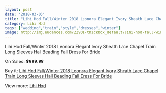 ```yaml
---
layout: post
date: '2018-03-06'
title: "Lihi Hod Fall/Winter 2018 Leonora Elegant Ivory Sheath Lace Chapel Train Long Sleeves Hall Beading Fall Dress For Bride"
category: Lihi Hod
tags: ["wedding","train","style","dresses","winter"]
image: http://img.eudances.com/22931-thickbox_default/lihi-hod-fall-winter-2018-leonora-elegant-ivory-sheath-lace-chapel-train-long-sleeves-hall-beading-fall-dress-for-bride.jpg
---
```

Lihi Hod Fall/Winter 2018 Leonora Elegant Ivory Sheath Lace Chapel Train Long Sleeves Hall Beading Fall Dress For Bride

On Sales: **$689.98**
<a href="https://www.eudances.com/en/lihi-hod/7329-lihi-hod-fall-winter-2018-leonora-elegant-ivory-sheath-lace-chapel-train-long-sleeves-hall-beading-fall-dress-for-bride.html"><amp-img layout="responsive" width="600" height="600" src="//img.eudances.com/22931-thickbox_default/lihi-hod-fall-winter-2018-leonora-elegant-ivory-sheath-lace-chapel-train-long-sleeves-hall-beading-fall-dress-for-bride.jpg" alt="Lihi Hod Fall/Winter 2018 Leonora Elegant Ivory Sheath Lace Chapel Train Long Sleeves Hall Beading Fall Dress For Bride 0" /></a>
<a href="https://www.eudances.com/en/lihi-hod/7329-lihi-hod-fall-winter-2018-leonora-elegant-ivory-sheath-lace-chapel-train-long-sleeves-hall-beading-fall-dress-for-bride.html"><amp-img layout="responsive" width="600" height="600" src="//img.eudances.com/22936-thickbox_default/lihi-hod-fall-winter-2018-leonora-elegant-ivory-sheath-lace-chapel-train-long-sleeves-hall-beading-fall-dress-for-bride.jpg" alt="Lihi Hod Fall/Winter 2018 Leonora Elegant Ivory Sheath Lace Chapel Train Long Sleeves Hall Beading Fall Dress For Bride 1" /></a>
<a href="https://www.eudances.com/en/lihi-hod/7329-lihi-hod-fall-winter-2018-leonora-elegant-ivory-sheath-lace-chapel-train-long-sleeves-hall-beading-fall-dress-for-bride.html"><amp-img layout="responsive" width="600" height="600" src="//img.eudances.com/22935-thickbox_default/lihi-hod-fall-winter-2018-leonora-elegant-ivory-sheath-lace-chapel-train-long-sleeves-hall-beading-fall-dress-for-bride.jpg" alt="Lihi Hod Fall/Winter 2018 Leonora Elegant Ivory Sheath Lace Chapel Train Long Sleeves Hall Beading Fall Dress For Bride 2" /></a>
<a href="https://www.eudances.com/en/lihi-hod/7329-lihi-hod-fall-winter-2018-leonora-elegant-ivory-sheath-lace-chapel-train-long-sleeves-hall-beading-fall-dress-for-bride.html"><amp-img layout="responsive" width="600" height="600" src="//img.eudances.com/22934-thickbox_default/lihi-hod-fall-winter-2018-leonora-elegant-ivory-sheath-lace-chapel-train-long-sleeves-hall-beading-fall-dress-for-bride.jpg" alt="Lihi Hod Fall/Winter 2018 Leonora Elegant Ivory Sheath Lace Chapel Train Long Sleeves Hall Beading Fall Dress For Bride 3" /></a>
<a href="https://www.eudances.com/en/lihi-hod/7329-lihi-hod-fall-winter-2018-leonora-elegant-ivory-sheath-lace-chapel-train-long-sleeves-hall-beading-fall-dress-for-bride.html"><amp-img layout="responsive" width="600" height="600" src="//img.eudances.com/22933-thickbox_default/lihi-hod-fall-winter-2018-leonora-elegant-ivory-sheath-lace-chapel-train-long-sleeves-hall-beading-fall-dress-for-bride.jpg" alt="Lihi Hod Fall/Winter 2018 Leonora Elegant Ivory Sheath Lace Chapel Train Long Sleeves Hall Beading Fall Dress For Bride 4" /></a>
<a href="https://www.eudances.com/en/lihi-hod/7329-lihi-hod-fall-winter-2018-leonora-elegant-ivory-sheath-lace-chapel-train-long-sleeves-hall-beading-fall-dress-for-bride.html"><amp-img layout="responsive" width="600" height="600" src="//img.eudances.com/22932-thickbox_default/lihi-hod-fall-winter-2018-leonora-elegant-ivory-sheath-lace-chapel-train-long-sleeves-hall-beading-fall-dress-for-bride.jpg" alt="Lihi Hod Fall/Winter 2018 Leonora Elegant Ivory Sheath Lace Chapel Train Long Sleeves Hall Beading Fall Dress For Bride 5" /></a>

Buy it: [Lihi Hod Fall/Winter 2018 Leonora Elegant Ivory Sheath Lace Chapel Train Long Sleeves Hall Beading Fall Dress For Bride](https://www.eudances.com/en/lihi-hod/7329-lihi-hod-fall-winter-2018-leonora-elegant-ivory-sheath-lace-chapel-train-long-sleeves-hall-beading-fall-dress-for-bride.html "Lihi Hod Fall/Winter 2018 Leonora Elegant Ivory Sheath Lace Chapel Train Long Sleeves Hall Beading Fall Dress For Bride")

View more: [Lihi Hod](https://www.eudances.com/en/112-lihi-hod "Lihi Hod")
